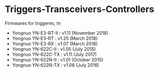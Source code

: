 # Triggers-Transceivers-Controllers
Firmwares for triggeres, tn

* Yongnuo YN-E3-RT-II : v1.11 (November 2018)
* Yongnuo YN-E3-RT : v1.25 (March 2018)
* Yongnuo YN-E3-RX : v1.07 (March 2018)
* Yongnuo YN-622C-II : v1.05 (July 2015)
* Yongnuo YN-622C-TX : v1.11 (July 2017)
* Yongnuo YN-622N-II : v1.01 (October 2015)
* Yongnuo YN-622N-TX : v1.08 (July 2016)
